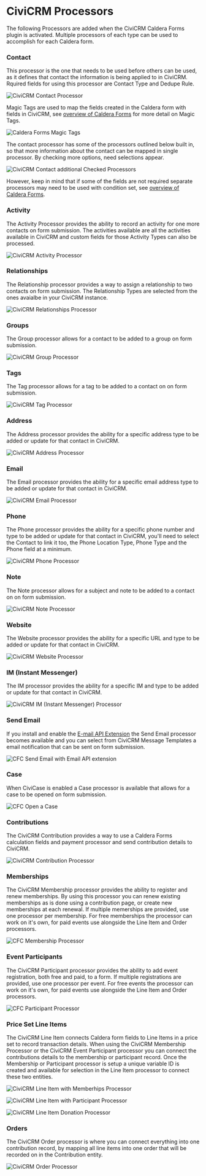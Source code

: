 # CiviCRM Processors

The following Processors are added when the CiviCRM Caldera Forms plugin is activated. Multiple processors of each type can be used to accomplish for each Caldera form.

### Contact

This processor is the one that needs to be used before others can be used, as it defines that contact the information is being applied to in CiviCRM. Rquired fields for using this processor are Contact Type and Dedupe Rule.

![CiviCRM Contact Processor](./images/caldera-contact-processor.jpg)

Magic Tags are used to map the fields created in the Caldera form with fields in CiviCRM, see [overview of Caldera Forms](./overview.md) for more detail on Magic Tags.

![Caldera Forms Magic Tags](./images/contact-processor-magic-tags.jpg)

The contact processor has some of the processors outlined below built in, so that more information about the contact can be mapped in single processor. By checking more options, need selections appear.

![CiviCRM Contact additional Checked Processors](./images/caldera-contact-checked-selections.jpg)

However, keep in mind that if some of the fields are not required separate processors may need to be used with condition set, see [overview of Caldera Forms](./overview.md).

### Activity

The Activity Processor provides the ability to record an activity for one more contacts on form submission. The activities available are all the activities available in CiviCRM and custom fields for those Activity Types can also be processed.

![CiviCRM Activity Processor](./images/civicrm-activity-processor.jpg)

### Relationships

The Relationship processor provides a way to assign a relationship to two contacts on form submission. The Relationship Types are selected from the ones avaialbe in your CiviCRM instance.

![CiviCRM Relationships Processor](./images/civicrm-relationship-processor.jpg)

### Groups

The Group processor allows for a contact to be added to a group on form submission.

![CiviCRM Group Processor](./images/civicrm-group-processor.jpg)

### Tags

The Tag processor allows for a tag to be added to a contact on on form submission.

![CiviCRM Tag Processor](./images/civicrm-tag-processor.jpg)

### Address

The Address processor provides the ability for a specific address type to be added or update for that contact in CiviCRM.

![CiviCRM Address Processor](./images/civicrm-address-processor.jpg)

### Email

The Email processor provides the ability for a specific email address type to be added or update for that contact in CiviCRM.

![CiviCRM Email Processor](./images/civicrm-email-processor.jpg)

### Phone

The Phone processor provides the ability for a specific phone number and type to be added or update for that contact in CiviCRM, you'll need to select the Contact to link it too, the Phone Location Type, Phone Type and the Phone field at a minimum.

![CiviCRM Phone Processor](./images/civicrm-phone-processor.jpg)

### Note

The Note processor allows for a subject and note to be added to a contact on on form submission.

![CiviCRM Note Processor](./images/civicrm-note-processor.jpg)

### Website

The Website processor provides the ability for a specific URL and type to be added or update for that contact in CiviCRM.

![CiviCRM Website Processor](./images/civicrm-website-processor.jpg)

### IM (Instant Messenger)

The IM processor provides the ability for a specific IM and type to be added or update for that contact in CiviCRM.

![CiviCRM IM (Instant Messenger) Processor](./images/civicrm-im-processor.jpg)

### Send Email 

If you install and enable the [E-mail API Extension](https://civicrm.org/extensions/e-mail-api) the Send Email processor becomes available and you can select from CiviCRM Message Templates a email notification that can be sent on form submission. 

![CFC Send Email with Email API extension](./images/cfc-send-email-processor-email-api.png)

### Case

When CiviCase is enabled a Case processor is available that allows for a case to be opened on form submission. 

![CFC Open a Case](./images/cfc-open-case-processor.png)


### Contributions

The CiviCRM Contribution provides a way to use a Caldera Forms calculation fields and payment processor and send contribution details to CiviCRM. 

![CiviCRM Contribution Processor](./images/civicrm-contribution-processor.jpg)

### Memberships

The CiviCRM Membership processor provides the ability to register and renew memberships. By using this processor you can renew existing memberships as is done using a contribution page, or create new memberships at each renewal. If multiple memerships are provided, use one processor per membership. For free memberships the processor can work on it's own, for paid events use alongside the Line Item and Order processors. 

![CFC Membership Processor](./images/cfc-membership-processor.png)

### Event Participants

The CiviCRM Participant processor provides the ability to add event registration, both free and paid, to a form. If multiple registrations are provided, use one processor per event. For free events the processor can work on it's own, for paid events use alongside the Line Item and Order processors. 

![CFC Participant Processor](./images/cfc-participant-processor.png)

### Price Set Line Items

The CiviCRM Line Item connects Caldera form fields to Line Items in a price set to record transaction details. When using the CiviCRM Membership Processor or the CiviCRM Event Participant processor you can connect the contributions details to the membership or participant record. Once the Membership or Participant processor is setup a unique variable ID is created and available for selection in the Line Item processor to connect these two entities. 

![CiviCRM Line Item with Memberhips Processor](./images/civicrm-line-item-with-membership-processor.jpg)

![CiviCRM Line Item with Participant Processor](./images/cfc-participant-line-item.png)

![CiviCRM Line Item Donation Processor](./images/civicrm-line-item-donation-processor.jpg)

### Orders

The CiviCRM Order processor is where you can connect everything into one contribution record, by mapping all line items into one order that will be recorded on in the Contribution entity.

![CiviCRM Order Processor](./images/cfc-order-processor.png)

